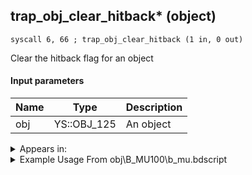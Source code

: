 ## trap_obj_clear_hitback* (object)

`syscall 6, 66 ; trap_obj_clear_hitback (1 in, 0 out)`

Clear the hitback flag for an object

#### Input parameters
| Name | Type | Description
|------|------|------------
| obj   | YS::OBJ_125   | An object




<details>
	<summary>Appears in:</summary>
| filename | Entity (obj)
|----------|-------------
| obj\B_MU100\b_mu.bdscript       | ((B) Shan-Yu)          

</details>

<details>
	<summary>Example Usage From obj\B_MU100\b_mu.bdscript</summary>
```
L201:
 popToSp 0
 popToSp 4
 pushFromPWp W4
 pushFromFSp 0
 gosub 12, L284
 pushFromFSp 4
 pushImmf 500
 pushImm 0
 syscall 1, 220 ; trap_obj_move_to_space (3 in, 0 out)
 pushFromPSp 16
 pushImmf 0
 pushImmf 0
 pushImmf 1000
 pushImmf 1
 gosub 12, L320
 pushFromFSp 4
 pushFromFSp 4
 syscall 1, 147 ; trap_obj_pos (1 in, 1 out)
 memcpyToSp 16, 32
 pushFromPSp 32
 pushFromPSp 16
 syscall 0, 5 ; trap_vector_sub (2 in, 1 out)
 memcpyToSp 16, 48
 pushFromPSp 48
 syscall 1, 79 ; trap_obj_set_dir (2 in, 0 out)
 pushFromFSp 4
 syscall 1, 74 ; trap_obj_idle (1 in, 0 out)
 pushFromFSp 4
 syscall 6, 66 ; trap_obj_clear_hitback (1 in, 0 out)
 pushFromFSp 4
 pushImm L347
 pushImm 0
 syscall 1, 112 ; trap_obj_hook (3 in, 0 out)
 pushFromFSp 0
 pushFromPAi L8549 ; ___ai 'rush_guard_start' (L8549)
 syscall 1, 8 ; trap_obj_act_start (2 in, 0 out)
 ret
```
</details>

